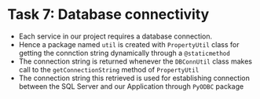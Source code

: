 # Task 7: Database connectivity

- Each service in our project requires a database connection.
- Hence a package named `util` is created with `PropertyUtil` class for getting the connction string dynamically through a `@staticmethod`
- The connection string is returned whenever the `DBConnUtil` class makes call to the `getConnectionString` method of `PropertyUtil`
- The connection string this retrieved is used for establishing connection between the SQL Server and our Application through `PyODBC` package